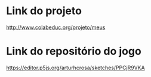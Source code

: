 # Link do projeto
  http://www.colabeduc.org/projeto/meus

# Link do repositório do jogo
  https://editor.p5js.org/arturhcrosa/sketches/PPCjR9VKA
